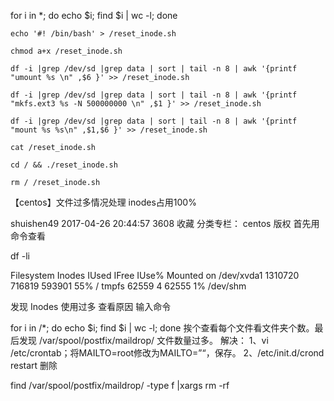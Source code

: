for i in  *; do echo $i; find $i | wc -l; done



```
echo '#! /bin/bash' > /reset_inode.sh

chmod a+x /reset_inode.sh

df -i |grep /dev/sd |grep data | sort | tail -n 8 | awk '{printf "umount %s \n" ,$6 }' >> /reset_inode.sh

df -i |grep /dev/sd |grep data | sort | tail -n 8 | awk '{printf "mkfs.ext3 %s -N 500000000 \n" ,$1 }' >> /reset_inode.sh

df -i |grep /dev/sd |grep data | sort | tail -n 8 | awk '{printf "mount %s %s\n" ,$1,$6 }' >> /reset_inode.sh

cat /reset_inode.sh

cd / && ./reset_inode.sh 

rm / /reset_inode.sh
```





【centos】文件过多情况处理 inodes占用100%

shuishen49 2017-04-26 20:44:57  3608  收藏
分类专栏： centos
版权
首先用命令查看

df -li

Filesystem      Inodes  IUsed  IFree IUse% Mounted on
/dev/xvda1     1310720 716819 593901   55% /
tmpfs            62559      4  62555    1% /dev/shm

发现 Inodes 使用过多 查看原因
输入命令

for i in /*; do echo $i; find $i | wc -l; done
挨个查看每个文件看文件夹个数。最后发现
/var/spool/postfix/maildrop/
文件数量过多。
解决：
1、vi /etc/crontab；将MAILTO=root修改为MAILTO=”“，保存。
2、/etc/init.d/crond restart
删除

find /var/spool/postfix/maildrop/ -type f |xargs rm -rf
